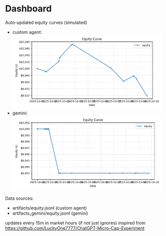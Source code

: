 # Dashboard

Auto-updated equity curves (simulated)

- custom agent: ![Equity Curve](artifacts/equity.png?v=dbb4ae5)
- gemini: ![Equity Curve (Gemini)](artifacts_gemini/equity.png?v=dbb4ae5)

Data sources:
- artifacts/equity.jsonl (custom agent)
- artifacts_gemini/equity.jsonl (gemini)

updates every 15m in market hours (if not just ignores)
inspired from https://github.com/LuckyOne7777/ChatGPT-Micro-Cap-Experiment